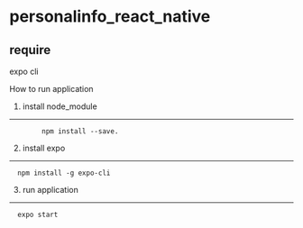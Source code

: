 # personalinfo_react_native

require
------------------------------------------------------------------------------------------------------------------------------------------
expo cli

How to run application

1. install node_module
------------------------------------------------------------------------------------------------------------------------------------------
			npm install --save. 
      
2. install expo 
------------------------------------------------------------------------------------------------------------------------------------------
      npm install -g expo-cli
      
3. run application
------------------------------------------------------------------------------------------------------------------------------------------
      expo start


